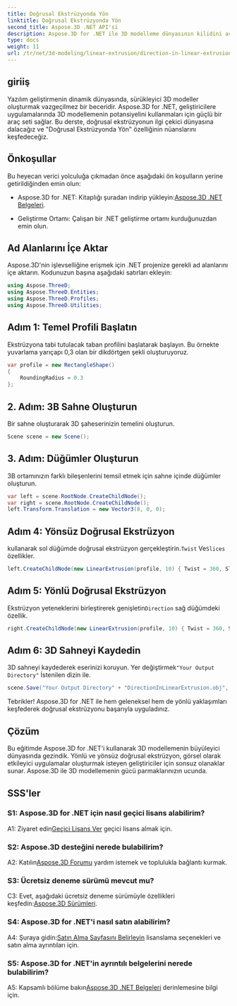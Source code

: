 ```yaml
---
title: Doğrusal Ekstrüzyonda Yön
linktitle: Doğrusal Ekstrüzyonda Yön
second_title: Aspose.3D .NET API'si
description: Aspose.3D for .NET ile 3D modelleme dünyasının kilidini açın. Yönlü doğrusal ekstrüzyonu öğrenin, yaratıcılığı artırın ve sürükleyici uygulamaları zahmetsizce oluşturun.
type: docs
weight: 11
url: /tr/net/3d-modeling/linear-extrusion/direction-in-linear-extrusion/
---
```

## giriiş

Yazılım geliştirmenin dinamik dünyasında, sürükleyici 3D modeller oluşturmak vazgeçilmez bir beceridir. Aspose.3D for .NET, geliştiricilere uygulamalarında 3D modellemenin potansiyelini kullanmaları için güçlü bir araç seti sağlar. Bu derste, doğrusal ekstrüzyonun ilgi çekici dünyasına dalacağız ve "Doğrusal Ekstrüzyonda Yön" özelliğinin nüanslarını keşfedeceğiz.

## Önkoşullar

Bu heyecan verici yolculuğa çıkmadan önce aşağıdaki ön koşulların yerine getirildiğinden emin olun:

-  Aspose.3D for .NET: Kitaplığı şuradan indirip yükleyin:[Aspose.3D .NET Belgeleri](https://reference.aspose.com/3d/net/).

- Geliştirme Ortamı: Çalışan bir .NET geliştirme ortamı kurduğunuzdan emin olun.

## Ad Alanlarını İçe Aktar

Aspose.3D'nin işlevselliğine erişmek için .NET projenize gerekli ad alanlarını içe aktarın. Kodunuzun başına aşağıdaki satırları ekleyin:

```csharp
using Aspose.ThreeD;
using Aspose.ThreeD.Entities;
using Aspose.ThreeD.Profiles;
using Aspose.ThreeD.Utilities;
```

## Adım 1: Temel Profili Başlatın

Ekstrüzyona tabi tutulacak taban profilini başlatarak başlayın. Bu örnekte yuvarlama yarıçapı 0,3 olan bir dikdörtgen şekli oluşturuyoruz.

```csharp
var profile = new RectangleShape()
{
    RoundingRadius = 0.3
};
```

## 2. Adım: 3B Sahne Oluşturun

Bir sahne oluşturarak 3D şaheserinizin temelini oluşturun.

```csharp
Scene scene = new Scene();
```

## 3. Adım: Düğümler Oluşturun

3B ortamınızın farklı bileşenlerini temsil etmek için sahne içinde düğümler oluşturun.

```csharp
var left = scene.RootNode.CreateChildNode();
var right = scene.RootNode.CreateChildNode();
left.Transform.Translation = new Vector3(8, 0, 0);
```

## Adım 4: Yönsüz Doğrusal Ekstrüzyon

 kullanarak sol düğümde doğrusal ekstrüzyon gerçekleştirin.`Twist` Ve`Slices` özellikler.

```csharp
left.CreateChildNode(new LinearExtrusion(profile, 10) { Twist = 360, Slices = 100 });
```

## Adım 5: Yönlü Doğrusal Ekstrüzyon

 Ekstrüzyon yeteneklerini birleştirerek genişletin`Direction` sağ düğümdeki özellik.

```csharp
right.CreateChildNode(new LinearExtrusion(profile, 10) { Twist = 360, Slices = 100, Direction = new Vector3(0.3, 0.2, 1) });
```

## Adım 6: 3D Sahneyi Kaydedin

 3D sahneyi kaydederek eserinizi koruyun. Yer değiştirmek`"Your Output Directory"` İstenilen dizin ile.

```csharp
scene.Save("Your Output Directory" + "DirectionInLinearExtrusion.obj", FileFormat.WavefrontOBJ);
```

Tebrikler! Aspose.3D for .NET ile hem geleneksel hem de yönlü yaklaşımları keşfederek doğrusal ekstrüzyonu başarıyla uyguladınız.

## Çözüm

Bu eğitimde Aspose.3D for .NET'i kullanarak 3D modellemenin büyüleyici dünyasında gezindik. Yönlü ve yönsüz doğrusal ekstrüzyon, görsel olarak etkileyici uygulamalar oluşturmak isteyen geliştiriciler için sonsuz olanaklar sunar. Aspose.3D ile 3D modellemenin gücü parmaklarınızın ucunda.

## SSS'ler

### S1: Aspose.3D for .NET için nasıl geçici lisans alabilirim?

 A1: Ziyaret edin[Geçici Lisans Ver](https://purchase.aspose.com/temporary-license/) geçici lisans almak için.

### S2: Aspose.3D desteğini nerede bulabilirim?

 A2: Katılın[Aspose.3D Forumu](https://forum.aspose.com/c/3d/18) yardım istemek ve toplulukla bağlantı kurmak.

### S3: Ücretsiz deneme sürümü mevcut mu?

 C3: Evet, aşağıdaki ücretsiz deneme sürümüyle özellikleri keşfedin:[Aspose.3D Sürümleri](https://releases.aspose.com/).

### S4: Aspose.3D for .NET'i nasıl satın alabilirim?

 A4: Şuraya gidin:[Satın Alma Sayfasını Belirleyin](https://purchase.aspose.com/buy) lisanslama seçenekleri ve satın alma ayrıntıları için.

### S5: Aspose.3D for .NET'in ayrıntılı belgelerini nerede bulabilirim?

 A5: Kapsamlı bölüme bakın[Aspose.3D .NET Belgeleri](https://reference.aspose.com/3d/net/) derinlemesine bilgi için.